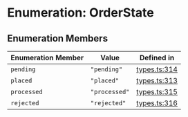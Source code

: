 # Enumeration: OrderState

## Enumeration Members

| Enumeration Member | Value | Defined in |
| ------ | ------ | ------ |
| `pending` | `"pending"` | [types.ts:314](https://github.com/monerium/js-monorepo/blob/main/packages/sdk/src/types.ts#L314) |
| `placed` | `"placed"` | [types.ts:313](https://github.com/monerium/js-monorepo/blob/main/packages/sdk/src/types.ts#L313) |
| `processed` | `"processed"` | [types.ts:315](https://github.com/monerium/js-monorepo/blob/main/packages/sdk/src/types.ts#L315) |
| `rejected` | `"rejected"` | [types.ts:316](https://github.com/monerium/js-monorepo/blob/main/packages/sdk/src/types.ts#L316) |
